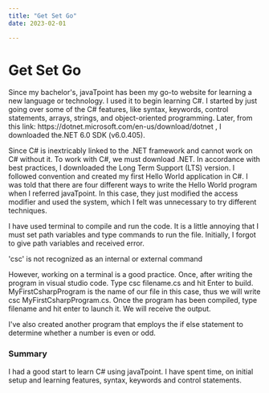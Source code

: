 ```yaml
---
title: "Get Set Go"
date: 2023-02-01

---
```

<h1>Get Set Go</h1>
<p>
Since my bachelor's, javaTpoint has been my go-to website for learning a new language or technology. I used it to begin learning C#. I started by just going over some of the C# features, like syntax, keywords, control statements, arrays, strings, and object-oriented programming. Later, from this link: https://dotnet.microsoft.com/en-us/download/dotnet , I downloaded the.NET 6.0 SDK (v6.0.405).
</p>
<p>
Since C# is inextricably linked to the .NET framework and cannot work on C# without it. To work with C#, we must download .NET. In accordance with best practices, I downloaded the Long Term Support (LTS) version. I followed convention and created my first Hello World application in C#. I was told that there are four different ways to write the Hello World program when I referred javaTpoint. In this case, they just modified the access modifier and used the system, which I felt was unnecessary to try different techniques.
</p>
<p>
I have used terminal to compile and run the code. It is a little annoying that I must set path variables and type commands to run the file. Initially, I forgot to give path variables and received error.
</p>
<p>
'csc' is not recognized as an internal or external command
</p>
<p>
However, working on a terminal is a good practice. Once, after writing the program in visual studio code. Type csc filename.cs and hit Enter to build. MyFirstCsharpProgram is the name of our file in this case, thus we will write csc MyFirstCsharpProgram.cs. Once the program has been compiled, type filename and hit enter to launch it. We will receive the output.
</p>
<p>
I've also created another program that employs the if else statement to determine whether a number is even or odd.
</p>
<b><h3>Summary</h3></b>
<p>
I had a good start to learn C# using javaTpoint. I have spent time, on initial setup and learning features, syntax, keywords and control statements.
</p>

